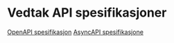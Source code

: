 # Vedtak API spesifikasjoner 

[OpenAPI spesifikasjon](openapi.html)
[AsyncAPI spesifikasjone](asyncapi.html)
